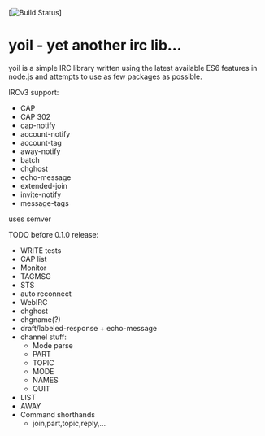 [![Build Status](https://travis-ci.com/moortens/yoil.svg?branch=master)]
# yoil - yet another irc lib...  

yoil is a simple IRC library written using the latest available ES6 features in node.js 
and attempts to use as few packages as possible. 


IRCv3 support:

- CAP
- CAP 302
- cap-notify
- account-notify
- account-tag
- away-notify
- batch
- chghost
- echo-message
- extended-join
- invite-notify
- message-tags 

uses semver 

TODO before 0.1.0 release:
* WRITE tests
* CAP list
* Monitor 
* TAGMSG
* STS
* auto reconnect
* WebIRC
* chghost
* chgname(?)
* draft/labeled-response + echo-message
* channel stuff: 
  * Mode parse
  * PART
  * TOPIC
  * MODE
  * NAMES
  * QUIT
* LIST
* AWAY
* Command shorthands
  * join,part,topic,reply,...